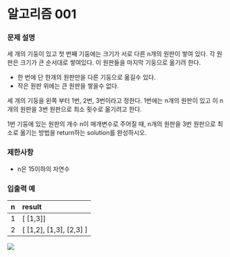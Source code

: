 # **알고리즘 001**

### **문제 설명**

세 개의 기둥이 있고 첫 번째 기둥에는 크기가 서로 다른 n개의 원판이 쌓여 있다. 각 원판은 크기가 큰 순서대로 쌓여있다. 이 원판들을 마지막 기둥으로 옮기려 한다.

- 한 번에 단 한개의 원판만을 다른 기둥으로 옮길수 있다.
- 작은 원판 위에는 큰 원판을 쌓을수 없다.
  
세 개의 기둥을 왼쪽 부터 1번, 2번, 3번이라고 정한다. 1번에는 n개의 원판이 있고 이 n개의 원판을 3번 원판으로 최소 횟수로 옮기려고 한다.

1번 기둥에 있는 원판의 개수 n이 매개변수로 주어질 때, n개의 원판을 3번 원판으로 최소로 옮기는 방법을 return하는 solution를 완성하시오.

### **제한사항**
- n은 15이하의 자연수

### **입출력 예**

| n    | result                  |
| :--- | :---------------------- |
| 1    | [ [1,3]]                |
| 2    | [ [1,2], [1,3], [2,3] ] |


![](https://mblogthumb-phinf.pstatic.net/MjAyMDAxMDZfMTA4/MDAxNTc4MzIxODMzMjE2.8WecKZMTodESunsmWmjsEoQrBRnJT-9_NHG_WRn88Ysg.-AjRetdwIdHJBwbLaRaL5xw8hp6oz9R__o9_7fOEJ4sg.PNG.jaeyoon_95/image.png?type=w800)
